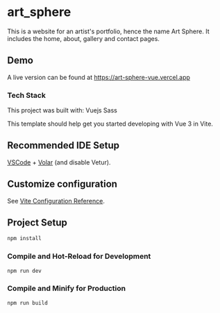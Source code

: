 # art_sphere

This is a website for an artist's portfolio, hence the name Art Sphere.
It includes the home, about, gallery and contact pages.

## Demo

A live version can be found at https://art-sphere-vue.vercel.app

### Tech Stack

This project was built with:
Vuejs
Sass

This template should help get you started developing with Vue 3 in Vite.

## Recommended IDE Setup

[VSCode](https://code.visualstudio.com/) + [Volar](https://marketplace.visualstudio.com/items?itemName=Vue.volar) (and disable Vetur).

## Customize configuration

See [Vite Configuration Reference](https://vite.dev/config/).

## Project Setup

```sh
npm install
```

### Compile and Hot-Reload for Development

```sh
npm run dev
```

### Compile and Minify for Production

```sh
npm run build
```
